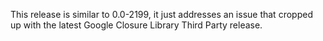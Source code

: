 
This release is similar to 0.0-2199, it just addresses an issue that cropped up with the latest Google Closure Library Third Party release.